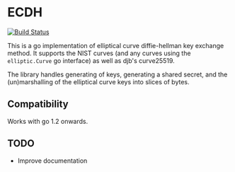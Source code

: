 # ECDH

[![Build Status](https://travis-ci.org/wsddn/go-ecdh.svg?branch=master)](https://travis-ci.org/wsddn/go-ecdh)

This is a go implementation of elliptical curve diffie-hellman key exchange method.
It supports the NIST curves (and any curves using the `elliptic.Curve` go interface)
as well as djb's curve25519. 

The library handles generating of keys, generating a shared secret, and the
(un)marshalling of the elliptical curve keys into slices of bytes.

## Compatibility
Works with go 1.2 onwards.

## TODO
 * Improve documentation
